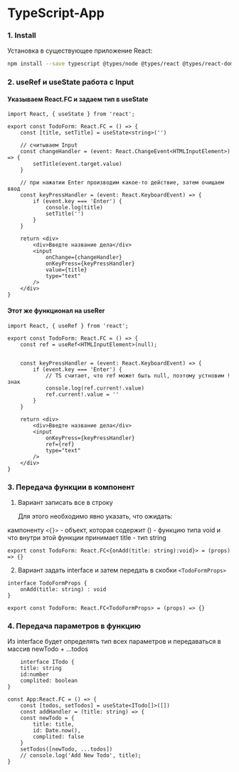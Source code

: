 # TypeScript-App

### 1. Install

Установка в существующее приложение React:

```bash
npm install --save typescript @types/node @types/react @types/react-dom @types/jest 
```

### 2. useRef и useState работа с Input

#### Указываем React.FC и задаем тип в useState <string>

```tsx
import React, { useState } from 'react';

export const TodoForm: React.FC = () => {
    const [title, setTitle] = useState<string>('')

    // считываем Input
    const changeHandler = (event: React.ChangeEvent<HTMLInputElement>) => {
        setTitle(event.target.value)
    }

    // при нажатии Enter производим какое-то действие, затем очищаем ввод
    const keyPressHandler = (event: React.KeyboardEvent) => {
        if (event.key === 'Enter') {
            console.log(title)
            setTitle('')
        }
    }

    return <div>
        <div>Введте название дела</div>
        <input 
            onChange={changeHandler}
            onKeyPress={keyPressHandler}
            value={title}
            type="text" 
        />
    </div>
}
```
    
#### Этот же функционал на useRer
    
```tsx
import React, { useRef } from 'react';

export const TodoForm: React.FC = () => {
    const ref = useRef<HTMLInputElement>(null);


    const keyPressHandler = (event: React.KeyboardEvent) => {
        if (event.key === 'Enter') {
            // TS считает, что ref может быть null, поэтому устновим ! знак
            console.log(ref.current!.value)
            ref.current!.value = ''
        }
    }

    return <div>
        <div>Введте название дела</div>
        <input
            onKeyPress={keyPressHandler}
            ref={ref}
            type="text"
        />
    </div>
}
```
    
### 3. Передача функции в компонент
   
1. Вариант записать все в строку

    Для этого необходимо явно указать, что ожидать:
    
кампоненту ```<{}>``` - объект, которая содержит () - функцию типа void и что внутри этой функции принимает title - тип string
    
```tsx
export const TodoForm: React.FC<{onAdd(title: string):void}> = (props) => {}
```
    
2. Вариант задать interface и затем передать в скобки  ``` <TodoFormProps> ```
    
```tsx 
interface TodoFormProps {
    onAdd(title: string) : void
}

export const TodoForm: React.FC<TodoFormProps> = (props) => {}

```
    
### 4. Передача параметров в функцию
    

Из interface будет определять тип всех параметров и передаваться в массив newTodo + ...todos

    
```tsx 
    interface ITodo {
    title: string
    id:number
    complited: boolean
}

const App:React.FC = () => {
    const [todos, setTodos] = useState<ITodo[]>([])
    const addHandler = (title: string) => {
    const newTodo = {
        title: title,
        id: Date.now(),
        complited: false
    }
    setTodos([newTodo, ...todos])
    // console.log('Add New Todo', title);
}
```
